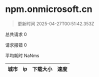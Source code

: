 
  # npm.onmicrosoft.cn

  > 更新时间 2025-04-27T00:51:42.353Z
  
  总共请求 0

  请求报错 0

  平均耗时 NaNms

|城市|ip|下载大小|速度|
|-----|----------|---|---|

  